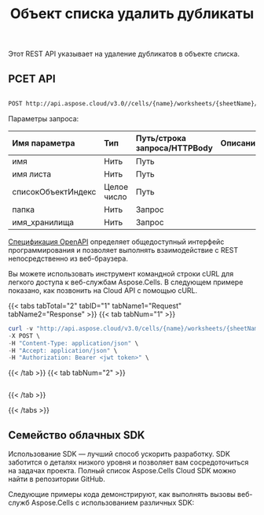 ﻿---
title:  Объект списка удалить дубликаты
second_title: Aspose.Cells Cloud Documen
linktitle: Удалить дубликат
type: docs
keywords: list object(table) remove duplicates 
url: /ru/list-objects/remove-duplicates/
description:  Удалите дубликаты в объекте списка.
weight: 20
kwords: Excel, Office Облако, REST API, Электронная таблица, PDF, CSV, Json, Markdwon, Объект списка, удаление дубликатов
---
 Этот REST API указывает на удаление дубликатов в объекте списка.

## РСЕТ API


```bash

POST http://api.aspose.cloud/v3.0//cells/{name}/worksheets/{sheetName}/listobjects/{listObjectIndex}/RemoveDuplicates

```

 Параметры запроса:

| Имя параметра| Тип| Путь/строка запроса/HTTPBody| Описание|
|:- |:- |:- |:- |
|имя|Нить|Путь||
|имя листа|Нить|Путь||
|списокОбъектИндекс|Целое число|Путь||
|папка|Нить|Запрос||
|имя_хранилища|Нить|Запрос||



[Спецификация OpenAPI](https://reference.aspose.cloud/cells/#/ListObjectsController/PostWorksheetListObjectRemoveDuplicates) определяет общедоступный интерфейс программирования и позволяет выполнять взаимодействие с REST непосредственно из веб-браузера.

Вы можете использовать инструмент командной строки cURL для легкого доступа к веб-службам Aspose.Cells. В следующем примере показано, как позвонить на Cloud API с помощью cURL.

{{< tabs tabTotal="2" tabID="1" tabName1="Request" tabName2="Response" >}}
{{< tab tabNum="1" >}}
```powershell
curl -v "http://api.aspose.cloud/v3.0/cells/{name}/worksheets/{sheetName}/listobjects/{listObjectIndex}/RemoveDuplicates" \
-X POST \
-H "Content-Type: application/json" \
-H "Accept: application/json" \
-H "Authorization: Bearer <jwt token>" \
```
{{< /tab >}}
{{< tab tabNum="2" >}}
```powershell

```
{{< /tab >}}

{{< /tabs >}}

## Семейство облачных SDK

Использование SDK — лучший способ ускорить разработку. SDK заботится о деталях низкого уровня и позволяет вам сосредоточиться на задачах проекта. Полный список Aspose.Cells Cloud SDK можно найти в репозитории GitHub.

Следующие примеры кода демонстрируют, как выполнять вызовы веб-служб Aspose.Cells с использованием различных SDK:
